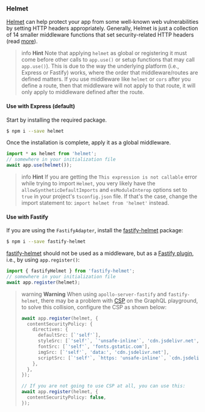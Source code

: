 ### Helmet

[Helmet](https://github.com/helmetjs/helmet) can help protect your app from some well-known web vulnerabilities by setting HTTP headers appropriately. Generally, Helmet is just a collection of 14 smaller middleware functions that set security-related HTTP headers (read [more](https://github.com/helmetjs/helmet#how-it-works)).

> info **Hint** Note that applying `helmet` as global or registering it must come before other calls to `app.use()` or setup functions that may call `app.use()`). This is due to the way the underlying platform (i.e., Express or Fastify) works, where the order that middleware/routes are defined matters. If you use middleware like `helmet` or `cors` after you define a route, then that middleware will not apply to that route, it will only apply to middleware defined after the route.

#### Use with Express (default)

Start by installing the required package.

```bash
$ npm i --save helmet
```

Once the installation is complete, apply it as a global middleware.

```typescript
import * as helmet from 'helmet';
// somewhere in your initialization file
await app.use(helmet());
```

> info **Hint** If you are getting the `This expression is not callable` error while trying to import `Helmet`, you very likely have the `allowSyntheticDefaultImports` and `esModuleInterop` options set to `true` in your project's `tsconfig.json` file. If that's the case, change the import statement to: `import helmet from 'helmet'` instead.

#### Use with Fastify

If you are using the `FastifyAdapter`, install the [fastify-helmet](https://github.com/fastify/fastify-helmet) package:

```bash
$ npm i --save fastify-helmet
```

[fastify-helmet](https://github.com/fastify/fastify-helmet) should not be used as a middleware, but as a [Fastify plugin](https://www.fastify.io/docs/latest/Plugins/), i.e., by using `app.register()`:

```typescript
import { fastifyHelmet } from 'fastify-helmet';
// somewhere in your initialization file
await app.register(helmet);
```
> warning **Warning** When using `apollo-server-fastify` and `fastify-helmet`, there may be a problem with [CSP](https://developer.mozilla.org/en-US/docs/Web/HTTP/CSP) on the GraphQL playground, to solve this collision, configure the CSP as shown below:
>
> ```typescript
> await app.register(helmet, {
>   contentSecurityPolicy: {
>     directives: {
>       defaultSrc: [`'self'`],
>       styleSrc: [`'self'`, `'unsafe-inline'`, 'cdn.jsdelivr.net', 'fonts.googleapis.com'],
>       fontSrc: [`'self'`, 'fonts.gstatic.com'],
>       imgSrc: [`'self'`, 'data:', 'cdn.jsdelivr.net'],
>       scriptSrc: [`'self'`, `https: 'unsafe-inline'`, `cdn.jsdelivr.net`],
>     },
>   },
> });
>
> // If you are not going to use CSP at all, you can use this:
> await app.register(helmet, {
>   contentSecurityPolicy: false,
> });
> ```
